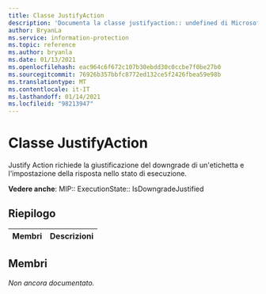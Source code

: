 ```yaml
---
title: Classe JustifyAction
description: 'Documenta la classe justifyaction:: undefined di Microsoft Information Protection (MIP) SDK.'
author: BryanLa
ms.service: information-protection
ms.topic: reference
ms.author: bryanla
ms.date: 01/13/2021
ms.openlocfilehash: eac964c6f672c107b30ebdd30c0ccbe7f0be27b0
ms.sourcegitcommit: 76926b357bbfc8772ed132ce5f2426fbea59e98b
ms.translationtype: MT
ms.contentlocale: it-IT
ms.lasthandoff: 01/14/2021
ms.locfileid: "98213947"
---
```

# <a name="class-justifyaction"></a>Classe JustifyAction 
Justify Action richiede la giustificazione del downgrade di un'etichetta e l'impostazione della risposta nello stato di esecuzione.
  
**Vedere anche**: MIP:: ExecutionState:: IsDowngradeJustified
  
## <a name="summary"></a>Riepilogo
 Membri                        | Descrizioni                                
--------------------------------|---------------------------------------------
  
## <a name="members"></a>Membri
_Non ancora documentato._
